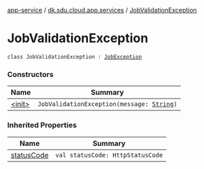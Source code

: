 [app-service](../../index.md) / [dk.sdu.cloud.app.services](../index.md) / [JobValidationException](./index.md)

# JobValidationException

`class JobValidationException : `[`JobException`](../-job-exception/index.md)

### Constructors

| Name | Summary |
|---|---|
| [&lt;init&gt;](-init-.md) | `JobValidationException(message: `[`String`](https://kotlinlang.org/api/latest/jvm/stdlib/kotlin/-string/index.html)`)` |

### Inherited Properties

| Name | Summary |
|---|---|
| [statusCode](../-job-exception/status-code.md) | `val statusCode: HttpStatusCode` |
